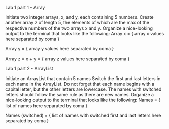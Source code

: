 Lab 1 part 1 - Array

Initiate two integer arrays, x, and y, each containing 5 numbers.
Create another array z of length 5, the elements of which are the max of the respective numbers of the two arrays x and y.
Organize a nice-looking output to the terminal that looks like the following:
Array x = { array x values here separated by coma }

Array y = { array y values here separated by coma }

Array z = x + y = { array z values here separated by coma }

Lab 1 part 2 - ArrayList

Initiate an ArrayList that contain 5 names
Switch the first and last letters in each name in the ArrayList. Do not forget that each name begins with a capital letter, but the other letters are lowercase. The names with switched letters should follow the same rule as there are new names.
Organize a nice-looking output to the terminal that looks like the following:
Names = { list of names here separated by coma }

Names (switched) = { list of names with switched first and last letters here separated by coma }
